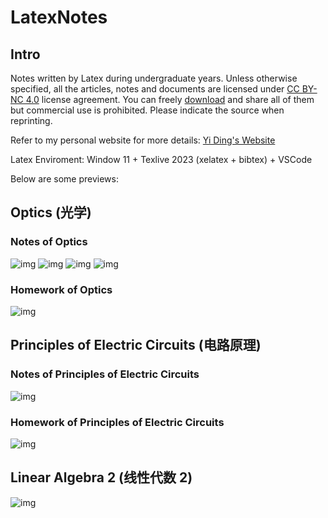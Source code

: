 # LatexNotes

## Intro

Notes written by Latex during undergraduate years. Unless otherwise specified, all the articles, notes and documents are licensed under [CC BY-NC 4.0](https://creativecommons.org/licenses/by-nc/4.0/deed.en) license agreement. You can freely [download](https://github.com/YiDingg/LatexNotes/archive/refs/heads/main.zip) and share all of them but commercial use is prohibited. Please indicate the source when reprinting.

Refer to my personal website for more details: [Yi Ding's Website](https://yidingg.github.io/YiDingg)

Latex Enviroment: Window 11 + Texlive 2023 (xelatex + bibtex) + VSCode

Below are some previews:

## Optics (光学)
### Notes of Optics
![img](https://gcore.jsdelivr.net/gh/YiDingg/LatexNotes/assets/pic/fig/376696542-c85ba4b2-0d12-4737-ad3b-111a62a3475d.png)
![img](https://gcore.jsdelivr.net/gh/YiDingg/LatexNotes/assets/pic/fig/376696307-91d8ee99-aa30-4bb3-8e3f-efa1110fc9b8.png)
![img](https://gcore.jsdelivr.net/gh/YiDingg/LatexNotes/assets/pic/fig/376696947-007f594f-7653-49ee-a2aa-b0c71617a2b2.png)
![img](https://gcore.jsdelivr.net/gh/YiDingg/LatexNotes/assets/pic/fig/376697227-9de3ffe4-9024-49e2-90ff-24243ee47de0.png)
<!-- 
![image](https://github.com/user-attachments/assets/c85ba4b2-0d12-4737-ad3b-111a62a3475d)
![image](https://github.com/user-attachments/assets/91d8ee99-aa30-4bb3-8e3f-efa1110fc9b8)
![image](https://github.com/user-attachments/assets/007f594f-7653-49ee-a2aa-b0c71617a2b2)
![image](https://github.com/user-attachments/assets/9de3ffe4-9024-49e2-90ff-24243ee47de0) 
-->

### Homework of Optics
<!-- ![image](https://github.com/user-attachments/assets/a2e2faa0-b512-4263-8b92-3d40bc4fbb1e) -->
![img](https://gcore.jsdelivr.net/gh/YiDingg/LatexNotes/assets/pic/fig/376699166-a2e2faa0-b512-4263-8b92-3d40bc4fbb1e.png)

## Principles of Electric Circuits (电路原理)
### Notes of Principles of Electric Circuits
<!-- ![image](https://github.com/user-attachments/assets/6bf4a3a8-1eaa-4e51-9843-e0774ff158c7) -->
![img](https://gcore.jsdelivr.net/gh/YiDingg/LatexNotes/assets/pic/fig/376699127-6bf4a3a8-1eaa-4e51-9843-e0774ff158c7.png)

### Homework of Principles of Electric Circuits
<!-- ![image](https://github.com/user-attachments/assets/d84235e4-fedb-4c3f-9352-e162116b66d0) -->
![img](https://gcore.jsdelivr.net/gh/YiDingg/LatexNotes/assets/pic/fig/376700843-d84235e4-fedb-4c3f-9352-e162116b66d0.png)

## Linear Algebra 2 (线性代数 2)
<!-- ![image](https://github.com/user-attachments/assets/1afb25ec-29f7-4b4b-97e3-33d15dc73e34) -->
![img](https://gcore.jsdelivr.net/gh/YiDingg/LatexNotes/assets/pic/fig/376700506-1afb25ec-29f7-4b4b-97e3-33d15dc73e34.png)

